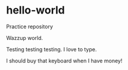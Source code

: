 # hello-world
Practice repository

Wazzup world.

Testing testing testing. I love to type.

I should buy that keyboard when I have money!
